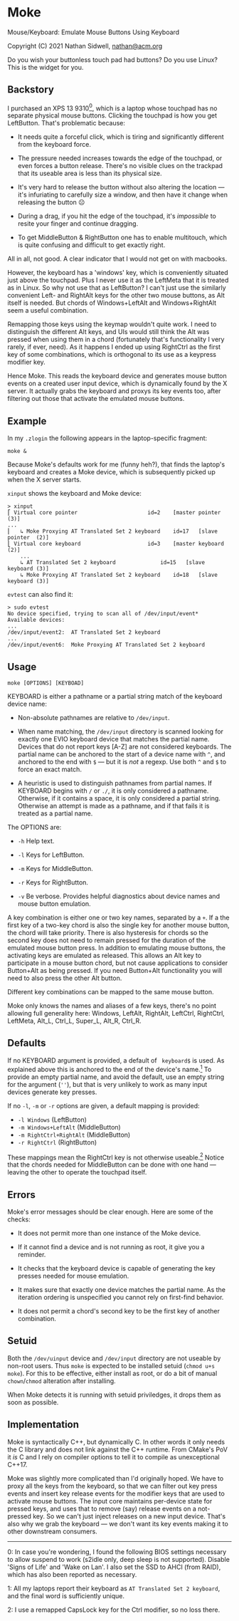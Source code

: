 [//]: grip
# Moke

Mouse/Keyboard: Emulate Mouse Buttons Using Keyboard

Copyright (C) 2021 Nathan Sidwell, nathan@acm.org

Do you wish your buttonless touch pad had buttons? Do you use Linux?
This is the widget for you.

## Backstory

I purchased an XPS 13 9310<a href="#0"><sup>0</sup></a>, which is a
laptop whose touchpad has no separate physical mouse buttons. Clicking
the touchpad is how you get LeftButton. That's problematic because:

* It needs quite a forceful click, which is tiring and significantly
  different from the keyboard force.

* The pressure needed increases towards the edge of the touchpad, or
  even forces a button release. There's no visible clues on the
  trackpad that its useable area is less than its physical size.

* It's very hard to release the button without also altering the
  location &mdash; it's infuriating to carefully size a window, and then
  have it change when releasing the button ☹

* During a drag, if you hit the edge of the touchpad, it's
  _impossible_ to resite your finger and continue dragging.

* To get MiddleButton & RightButton one has to enable multitouch,
  which is quite confusing and difficult to get exactly right.

All in all, not good. A clear indicator that I would not get on with
macbooks.

However, the keyboard has a 'windows' key, which is conveniently
situated just above the touchpad. Plus I never use it as the LeftMeta
that it is treated as in Linux. So why not use that as LeftButton?  I
can't just use the similarly convenient Left- and RightAlt keys for
the other two mouse buttons, as Alt itself is needed.  But chords of
Windows+LeftAlt and Windows+RightAlt seem a useful combination.

Remapping those keys using the keymap wouldn't quite work.  I need to
distinguish the different Alt keys, and UIs would still think the Alt
was pressed when using them in a chord (fortunately that's
functionality I very rarely, if ever, need).  As it happens I ended up
using RightCtrl as the first key of some combinations, which is
orthogonal to its use as a keypress modifier key.

Hence Moke. This reads the keyboard device and generates mouse button
events on a created user input device, which is dynamically found by
the X server.  It actually grabs the keyboard and proxys its key
events too, after filtering out those that activate the emulated mouse
buttons.

## Example

In my `.zlogin` the following appears in the laptop-specific fragment:

```shell
moke &
```

Because Moke's defaults work for me (funny heh?), that finds the
laptop's keyboard and creates a Moke device, which is subsequently
picked up when the X server starts.

`xinput` shows the keyboard and Moke device:

```shell
> xinput
⎡ Virtual core pointer                    	id=2	[master pointer  (3)]
...
⎜   ↳ Moke Proxying AT Translated Set 2 keyboard	id=17	[slave  pointer  (2)]
⎣ Virtual core keyboard                   	id=3	[master keyboard (2)]
    ...
    ↳ AT Translated Set 2 keyboard            	id=15	[slave  keyboard (3)]
    ↳ Moke Proxying AT Translated Set 2 keyboard   	id=18	[slave  keyboard (3)]

```

`evtest` can also find it:
```shell
> sudo evtest
No device specified, trying to scan all of /dev/input/event*
Available devices:
...
/dev/input/event2:	AT Translated Set 2 keyboard
...
/dev/input/event6:	Moke Proxying AT Translated Set 2 keyboard
```

## Usage

```shell
moke [OPTIONS] [KEYBOAD]
```

KEYBOARD is either a pathname or a partial string match of the
keyboard device name:

* Non-absolute pathnames are relative to `/dev/input`.

* When name matching, the `/dev/input` directory is scanned looking
for exactly one EVIO keyboard device that matches the partial
name. Devices that do not report keys [A-Z] are not considered
keyboards. The partial name can be anchored to the start of a device
name with `^`, and anchored to the end with `$` &mdash; but it is
_not_ a regexp.  Use both `^` and `$` to force an exact match.

* A heuristic is used to distinguish pathnames from partial names. If
KEYBOARD begins with `/` or `./`, it is only considered a
pathname. Otherwise, if it contains a space, it is only considered a
partial string.  Otherwise an attempt is made as a pathname, and if
that fails it is treated as a partial name.

The OPTIONS are:

* `-h` Help text.

* `-l` Keys for LeftButton.

* `-m` Keys for MiddleButton.

* `-r` Keys for RightButton.

* `-v` Be verbose.  Provides helpful diagnostics about device names
  and mouse button emulation.

A key combination is either one or two key names, separated by a `+`.
If a the first key of a two-key chord is also the single key for
another mouse button, the chord will take priority.  There is also
hysteresis for chords so the second key does not need to remain
pressed for the duration of the emulated mouse button press.  In
addition to emulating mouse buttons, the activating keys are emulated
as released. This allows an Alt key to participate in a mouse button
chord, but not cause applications to consider Button+Alt as being
pressed.  If you need Button+Alt functionality you will need to also
press the other Alt button.

Different key combinations can be mapped to the same mouse button.

Moke only knows the names and aliases of a few keys, there's no point
allowing full generality here: Windows, LeftAlt, RightAlt, LeftCtrl,
RightCtrl, LeftMeta, Alt_L, Ctrl_L, Super_L, Alt_R, Ctrl_R.

## Defaults

If no KEYBOARD argument is provided, a default of ` keyboard$` is
used. As explained above this is anchored to the end of the device's
name.<a href="#1"><sup>1</sup></a> To provide an empty partial name,
and avoid the default, use an empty string for the argument (`''`),
but that is very unlikely to work as many input devices generate key
presses.

If no `-l`, `-m` or `-r` options are given, a default mapping is
provided:

* `-l Windows` (LeftButton)
* `-m Windows+LeftAlt` (MiddleButton)
* `-m RightCtrl+RightAlt` (MiddleButton)
* `-r RightCtrl` (RightButton)

These mappings mean the RightCtrl key is not otherwise useable.<a
href="#2"><sup>2</sup></a> Notice that the chords needed for
MiddleButton can be done with one hand &mdash; leaving the other to
operate the touchpad itself.

## Errors

Moke's error messages should be clear enough.  Here are some of the checks:

* It does not permit more than one instance of the Moke device.

* If it cannot find a device and is not running as root, it give you a
  reminder.

* It checks that the keyboard device is capable of generating the key
  presses needed for mouse emulation.

* It makes sure that exactly one device matches the partial name.  As
  the iteration ordering is unspecified you cannot rely on first-find
  behavior.

* It does not permit a chord's second key to be the first key of
  another combination.

## Setuid

Both the `/dev/uinput` device and `/dev/input` directory are not
useable by non-root users. Thus `moke` is expected to be installed
setuid (`chmod u+s moke`). For this to be effective, either install as
root, or do a bit of manual `chown`/`chmod` alteration after
installing.

When Moke detects it is running with setuid priviledges, it drops them
as soon as possible.

## Implementation

Moke is syntactically C++, but dynamically C. In other words it only
needs the C library and does not link against the C++ runtime. From
CMake's PoV it _is_ C and I rely on compiler options to tell it to
compile as unexceptional C++17.

Moke was slightly more complicated than I'd originally hoped. We have
to proxy all the keys from the keyboard, so that we can filter out key
press events and insert key release events for the modifier keys that
are used to activate mouse buttons.  The input core maintains
per-device state for pressed keys, and uses that to remove (say)
release events on a not-pressed key.  So we can't just inject releases
on a new input device.  That's also why we grab the keyboard &mdash; we
don't want its key events making it to other downstream consumers.

---

<a name="0">0</a>: In case you're wondering, I found the following
BIOS settings necessary to allow suspend to work (s2idle only, deep
sleep is not supported). Disable 'Signs of Life' and 'Wake on Lan'.  I
also set the SSD to AHCI (from RAID), which has also been reported as
necessary.

<a name="1">1</a>: All my laptops report their keyboard as `AT
Translated Set 2 keyboard`, and the final word is sufficiently unique.

<a name="2">2</a>: I use a remapped CapsLock key for the Ctrl
modifier, so no loss there.